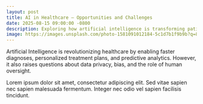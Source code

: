 ```yaml
---
layout: post
title: AI in Healthcare — Opportunities and Challenges
date: 2025-08-15 09:00:00 -0800
description: Exploring how artificial intelligence is transforming patient care, diagnostics, and medical research.
image: https://images.unsplash.com/photo-1581091012184-5c1d7b1f9b9b?q=80&w=1170&auto=format&fit=crop
---
```


Artificial Intelligence is revolutionizing healthcare by enabling faster diagnoses, personalized treatment plans, and predictive analytics. However, it also raises questions about data privacy, bias, and the role of human oversight.

Lorem ipsum dolor sit amet, consectetur adipiscing elit. Sed vitae sapien nec sapien malesuada fermentum. Integer nec odio vel sapien facilisis tincidunt.
